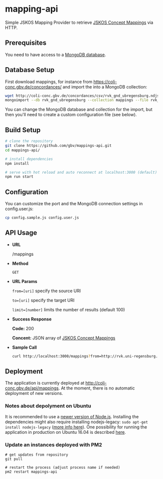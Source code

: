 # mapping-api

Simple JSKOS Mapping Provider to retrieve [JSKOS Concept Mappings] via HTTP.

[JSKOS Concept Mappings]: https://gbv.github.io/jskos/jskos.html#concept-mappings

## Prerequisites

You need to have access to a [MongoDB database](https://docs.mongodb.com/manual/installation/).

## Database Setup

First download mappings, for instance from <https://coli-conc.gbv.de/concordances/> and import the into a MongoDB collection:

``` bash
wget http://coli-conc.gbv.de/concordances/csv/rvk_gnd_ubregensburg.ndjson
mongoimport --db rvk_gnd_ubregensburg --collection mappings --file rvk_gnd_ubregensburg.ndjson
```

You can change the MongoDB database and collection for the import, but then you'll need to create a custom configuration file (see below).

## Build Setup

``` bash
# clone the repository
git clone https://github.com/gbv/mappings-api.git
cd mappings-api/

# install dependencies
npm install

# serve with hot reload and auto reconnect at localhost:3000 (default)
npm run start
```

## Configuration

You can customize the port and the MongoDB connection settings in config.user.js:

``` bash
cp config.sample.js config.user.js
```

## API Usage

* **URL**

  /mappings

* **Method**

  `GET`

* **URL Params**

  `from=[uri]` specify the source URI

  `to=[uri]` specify the target URI

  `limit=[number]` limits the number of results (default 100)

* **Success Response**

  **Code:** 200

  **Concent:** JSON array of [JSKOS Concept Mappings]

* **Sample Call**

  ``` bash
  curl http://localhost:3000/mappings?from=http://rvk.uni-regensburg.de/nt/DD_2000
  ```

## Deployment

The application is currently deployed at http://coli-conc.gbv.de/api/mappings. At the moment, there is no automatic deployment of new versions.

### Notes about depolyment on Ubuntu
It is recommended to use a [newer version of Node.js](https://nodejs.org/en/download/package-manager/#debian-and-ubuntu-based-linux-distributions). Installing the dependencies might also require installing nodejs-legacy: `sudo apt-get install nodejs-legacy` ([more info here](https://stackoverflow.com/questions/21168141/cannot-install-packages-using-node-package-manager-in-ubuntu)). One possibility for running the application in production on Ubuntu 16.04 is described [here](https://www.digitalocean.com/community/tutorials/how-to-set-up-a-node-js-application-for-production-on-ubuntu-16-04).

### Update an instances deployed with PM2
```
# get updates from repository
git pull

# restart the process (adjust process name if needed)
pm2 restart mappings-api
```
